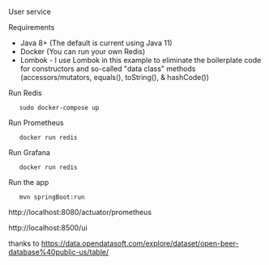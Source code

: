 User service



Requirements
* Java 8+ (The default is current using Java 11)
* Docker (You can run your own Redis)
* Lombok - I use Lombok in this example to eliminate the boilerplate code for constructors and so-called "data class" methods (accessors/mutators, equals(), toString(), & hashCode())




Run Redis
```
   sudo docker-compose up
``` 

Run Prometheus
```
   docker run redis
``` 


Run Grafana
```
   docker run redis
``` 




Run the app
```
   mvn springBoot:run
``` 


http://localhost:8080/actuator/prometheus

http://localhost:8500/ui



thanks to https://data.opendatasoft.com/explore/dataset/open-beer-database%40public-us/table/


